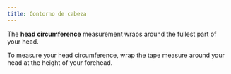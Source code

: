 ```yaml
---
title: Contorno de cabeza
---
```


The **head circumference** measurement wraps around the fullest part of your head.

To measure your head circumference, wrap the tape measure around your head at the height of your forehead.
